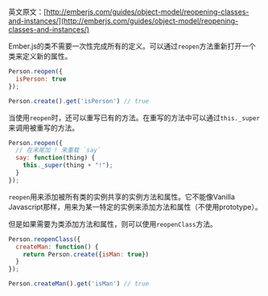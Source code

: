 英文原文：[http://emberjs.com/guides/object-model/reopening-classes-and-instances/](http://emberjs.com/guides/object-model/reopening-classes-and-instances/)

Ember.js的类不需要一次性完成所有的定义。可以通过`reopen`方法重新打开一个类来定义新的属性。

```javascript
Person.reopen({
  isPerson: true
});

Person.create().get('isPerson') // true
```

当使用`reopen`时，还可以重写已有的方法。在重写的方法中可以通过`this._super`来调用被重写的方法。

```javascript
Person.reopen({
  // 在末尾加 ! 来重载 `say`
  say: function(thing) {
    this._super(thing + "!");
  }
});
```

`reopen`用来添加被所有类的实例共享的实例方法和属性。它不能像Vanilla Javascript那样，用来为某一特定的实例来添加方法和属性（不使用prototype）。

但是如果需要为类添加方法和属性，则可以使用`reopenClass`方法。

```javascript
Person.reopenClass({
  createMan: function() {
    return Person.create({isMan: true})
  }
});

Person.createMan().get('isMan') // true
```
